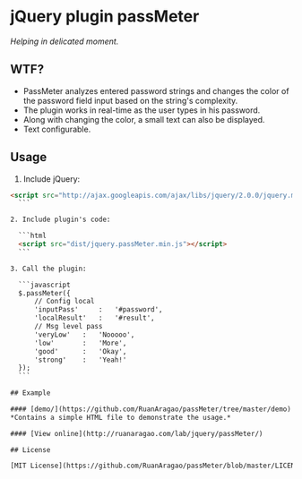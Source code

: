 jQuery plugin passMeter
========================
*Helping in delicated moment.*

## WTF?
- PassMeter analyzes entered password strings and changes the color of the password field input based on the string's complexity.
- The plugin works in real-time as the user types in his password.
- Along with changing the color, a small text can also be displayed.
- Text configurable.

## Usage

1. Include jQuery:

  ```html
  <script src="http://ajax.googleapis.com/ajax/libs/jquery/2.0.0/jquery.min.js"></script>
	```

2. Include plugin's code:

	```html
	<script src="dist/jquery.passMeter.min.js"></script>
	```

3. Call the plugin:

	```javascript
	$.passMeter({
		// Config local
		'inputPass'     :   '#password',
		'localResult'   :   '#result',
		// Msg level pass
		'veryLow'   :   'Nooooo',
		'low'       :   'More',
		'good'      :   'Okay',
		'strong'    :   'Yeah!'
	});
	```
	
## Example

#### [demo/](https://github.com/RuanAragao/passMeter/tree/master/demo)
*Contains a simple HTML file to demonstrate the usage.*

#### [View online](http://ruanaragao.com/lab/jquery/passMeter/)

## License

[MIT License](https://github.com/RuanAragao/passMeter/blob/master/LICENSE)